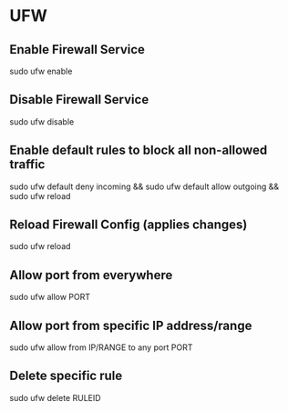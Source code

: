 # UFW

## Enable Firewall Service
sudo ufw enable

## Disable Firewall Service
sudo ufw disable

## Enable default rules to block all non-allowed traffic
sudo ufw default deny incoming && sudo ufw default allow outgoing && sudo ufw reload

## Reload Firewall Config (applies changes)
sudo ufw reload

## Allow port from everywhere
sudo ufw allow PORT

## Allow port from specific IP address/range
sudo ufw allow from IP/RANGE to any port PORT

## Delete specific rule
sudo ufw delete RULEID